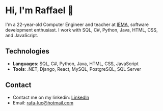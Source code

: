 # Hi, I'm Raffael 👋

I'm a 22-year-old Computer Engineer and teacher at [IEMA](https://iema.edu.br), software development enthusiast. I work with SQL, C#, Python, Java, HTML, CSS, and JavaScript.

## Technologies

- **Languages**: SQL, C#, Python, Java, HTML, CSS, JavaScript
- **Tools**: .NET, Django, React, MySQL, PostgreSQL, SQL Server

## Contact
- Contact me on my linkedin: [LinkedIn](https://www.linkedin.com/in/marcos-raffael/)
- Email: rafa-luc@hotmail.com
